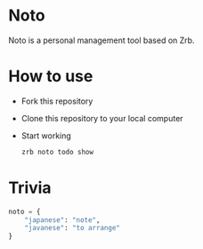 # Noto

Noto is a personal management tool based on Zrb.

# How to use

- Fork this repository
- Clone this repository to your local computer
- Start working

    ```bash
    zrb noto todo show
    ```

# Trivia

```python
noto = {
    "japanese": "note",
    "javanese": "to arrange"
}
```
